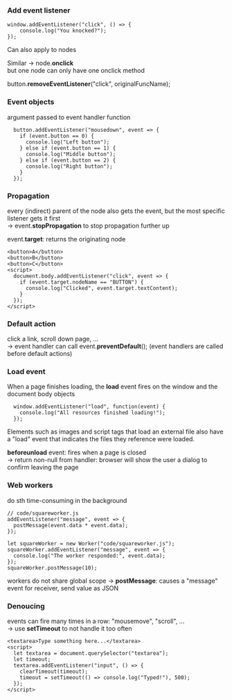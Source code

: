 ### Add event listener
```
window.addEventListener("click", () => {  
    console.log("You knocked?");  
});
```
Can also apply to nodes

Similar -> node.**onclick**  
but one node can only have one onclick method

button.**removeEventListener**("click", originalFuncName);

### Event objects
argument passed to event handler function

```
  button.addEventListener("mousedown", event => {  
    if (event.button == 0) {  
      console.log("Left button");  
    } else if (event.button == 1) {  
      console.log("Middle button");  
    } else if (event.button == 2) {  
      console.log("Right button");  
    }  
  });
```

### Propagation
every (indirect) parent of the node also gets the event, but the most specific listener gets it first  
-> event.**stopPropagation** to stop propagation further up

event.**target**: returns the originating node
```
<button>A</button>  
<button>B</button>  
<button>C</button>  
<script>  
  document.body.addEventListener("click", event => {  
    if (event.target.nodeName == "BUTTON") {  
      console.log("Clicked", event.target.textContent);  
    }  
  });
</script>
```

### Default action
click a link, scroll down page, ...  
-> event handler can call event.**preventDefault**(); (event handlers are called before default actions)

### Load event
When a page finishes loading, the **load** event fires on the window and the document body objects

```
  window.addEventListener("load", function(event) {  
    console.log("All resources finished loading!");  
  });
```

Elements such as images and script tags that load an external file also have a "load" event that indicates the files they reference were loaded.

**beforeunload** event: fires when a page is closed  
-> return non-null from handler: browser will show the user a dialog to confirm leaving the page

### Web workers
do sth time-consuming in the background

```
// code/squareworker.js  
addEventListener("message", event => {  
  postMessage(event.data * event.data);  
});

let squareWorker = new Worker("code/squareworker.js");  
squareWorker.addEventListener("message", event => {  
  console.log("The worker responded:", event.data);  
});  
squareWorker.postMessage(10); 
```

workers do not share global scope
-> **postMessage**: causes a "message" event for receiver, send value as JSON

### Denoucing
events can fire many times in a row: "mousemove", "scroll", ...   
-> use **setTimeout** to not handle it too often

```
<textarea>Type something here...</textarea>  
<script>  
  let textarea = document.querySelector("textarea");  
  let timeout;  
  textarea.addEventListener("input", () => {  
    clearTimeout(timeout);  
    timeout = setTimeout(() => console.log("Typed!"), 500);  
  });  
</script>
```
